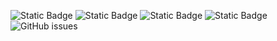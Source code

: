![Static Badge](https://img.shields.io/badge/blacklists-60-000000) ![Static Badge](https://img.shields.io/badge/blacklisted-3096390-cc0000) ![Static Badge](https://img.shields.io/badge/whitelisted-2244-00CC00) ![Static Badge](https://img.shields.io/badge/streaming_blacklist-28107-000000) ![GitHub issues](https://img.shields.io/github/issues/fabriziosalmi/blacklists)
